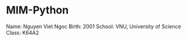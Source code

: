 # MIM-Python
  Name:  Nguyen Viet Ngoc
  Birth: 2001
  School: VNU, University of Science
  Class: K64A2
